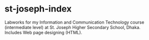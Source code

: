 # st-joseph-index
Labworks for my Information and Communication Technology course (intermediate level) at St. Joseph Higher Secondary School, Dhaka. Includes Web page designing (HTML).
